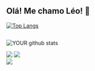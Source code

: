 ## Olá! Me chamo Léo! :wave:

[![Top Langs](https://github-readme-stats.vercel.app/api/top-langs/?username=LeonardoSantos-2022&layout=compact)](https://github.com/LeonardoSantos-2022/github-readme-stats)

##

![YOUR github stats](https://github-readme-stats.vercel.app/api?username=LeonardoSantos-2022)

<div>
<a href="https://www.instagram.com/Leonardo_santos_l26/" target="_blank"><img src="https://img.shields.io/badge/-Instagram-%23E4405F?style=for-the-badge&logo=instagram&logoColor=white" target="_blank"></a>
<a href = "https://myaccount.google.com/?utm_source=account-marketing-page&utm_medium=go-to-account-button&pli=1"><img src="https://img.shields.io/badge/Gmail-D14836?style=for-the-badge&logo=gmail&logoColor=white" target="_blank"></a>
<Div>
 <a href="https://www.facebook.com/leonunessan?style=for-the-badge&logo=facebook&logoColor=white"arget="_blank"><img src="https://img.shields.io/badge/Facebook-1877F2?style=for-the-badge&logo=facebook&logoColor=white" target="_blank"></a>
</Div>
